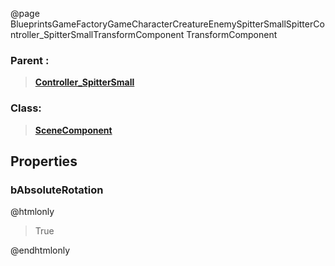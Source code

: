 @page BlueprintsGameFactoryGameCharacterCreatureEnemySpitterSmallSpitterController_SpitterSmallTransformComponent TransformComponent
### Parent :
<b><a href="_blueprints_game_factory_game_character_creature_enemy_spitter_small_spitter_controller__spitter_small.html"><blockquote>Controller_SpitterSmall</blockquote></a></b>
### Class:
<b><a href="_class_script_scene_component.html"><blockquote>SceneComponent</blockquote></a></b>
## Properties
### bAbsoluteRotation
@htmlonly
<blockquote>True</blockquote>
@endhtmlonly

